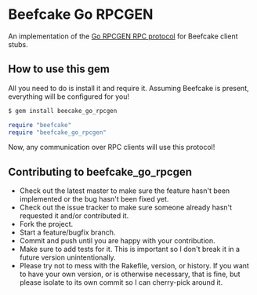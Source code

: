 # Beefcake Go RPCGEN

An implementation of the [Go RPCGEN RPC
protocol](https://github.com/kylelemons/go-rpcgen/) for Beefcake client stubs.

## How to use this gem

All you need to do is install it and require it. Assuming Beefcake is present,
everything will be configured for you!

``` bash
$ gem install beecake_go_rpcgen
```

``` ruby
require "beefcake"
require "beefcake_go_rpcgen"
```

Now, any communication over RPC clients will use this protocol!


## Contributing to beefcake_go_rpcgen
 
* Check out the latest master to make sure the feature hasn't been implemented or the bug hasn't been fixed yet.
* Check out the issue tracker to make sure someone already hasn't requested it and/or contributed it.
* Fork the project.
* Start a feature/bugfix branch.
* Commit and push until you are happy with your contribution.
* Make sure to add tests for it. This is important so I don't break it in a future version unintentionally.
* Please try not to mess with the Rakefile, version, or history. If you want to have your own version, or is otherwise necessary, that is fine, but please isolate to its own commit so I can cherry-pick around it.

